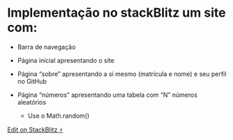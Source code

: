# Implementação no stackBlitz um site com:

 - Barra de navegação

- Página inicial apresentando o site

- Página “sobre” apresentando a si mesmo (matrícula e nome) e seu perfil no GitHub

- Página “números” apresentando uma tabela com “N” números aleatórios

   - Use o Math.random()

[Edit on StackBlitz ⚡️](https://stackblitz.com/edit/angular-ivy-7evuwa)
